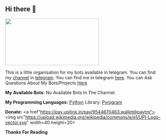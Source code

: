 ## Hi there 👋

<img src="https://te.legra.ph/file/d33916d8cc33ff5cd7056.jpg" width=300 height=150>

This is a little organisation for my bots available in telegram. You can find my [channel](https://thehtmluser.t.me) in [telegram](telegram.org).
You can find me in telegram [here](https://thehtmluser.t.me). You can Ask Questions About My Bots/Projects [Here](https://tgdevchat.t.me)

**My Available Bots:**
No Available Bots In The Channel.

**My Programming Languages:**
[Python](https://www.google.com/url?sa=t&source=web&rct=j&url=https://www.python.org/&ved=2ahUKEwj849CN9Mv9AhWF5nMBHUvGCNMQFnoECBQQAQ&usg=AOvVaw0QREvGsjwHKp2GtoYvs1JH) Library: [Pyrogram](https://docs.pyrogram.org/)

**Donate:**
<a href"https://pay.upilink.in/pay/9544670463.wallet@paytm"><img src"https://upload.wikimedia.org/wikipedia/commons/e/e1/UPI-Logo-vector.svg" width=40 height=20>

**Thanks For Reading**
